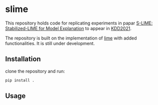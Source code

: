 # slime

This repository holds code for replicating experiments in papar [S-LIME: Stabilized-LIME for Model Explanation]() to appear in [KDD2021](https://www.kdd.org/kdd2021/). 

The repository is built on the implementation of [lime](https://github.com/marcotcr/lime) with added functionalities. It is still under development. 

## Installation

clone the repository and run:

```sh
pip install .
```

## Usage
